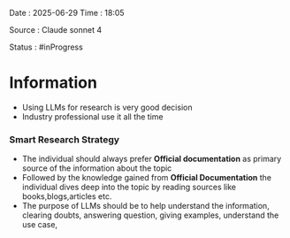 Date : 2025-06-29  Time : 18:05

Source : Claude sonnet 4

Status : #inProgress 
# Information
- Using LLMs for research is very good decision 
- Industry professional use it all the time
### Smart Research Strategy
- The individual should always prefer **Official documentation** as primary source of the information about the topic
- Followed by the knowledge gained from **Official Documentation** the individual dives deep into the topic by reading sources like books,blogs,articles etc.
- The purpose of LLMs should be to help understand the information, clearing doubts, answering question, giving examples, understand the use case, 
